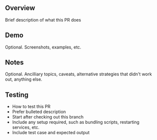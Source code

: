 ## Overview

Brief description of what this PR does

## Demo
Optional. Screenshots, examples, etc.

## Notes
Optional. Ancilliary topics, caveats, alternative strategies that didn't work out, anything else.

## Testing
* How to test this PR
* Prefer bulleted description
* Start after checking out this branch
* Include any setup required, such as bundling scripts, restarting services, etc.
* Include test case and expected output
